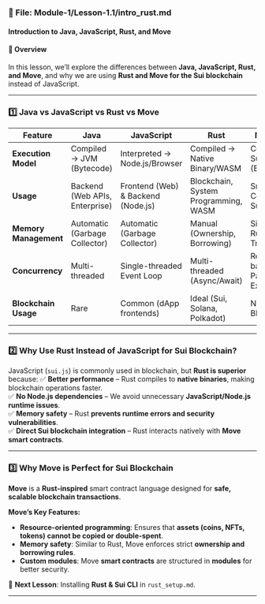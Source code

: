### **📄 File: Module-1/Lesson-1.1/intro_rust.md**  
#### **Introduction to Java, JavaScript, Rust, and Move**  

#### **📌 Overview**  
In this lesson, we’ll explore the differences between **Java, JavaScript, Rust, and Move**, and why we are using **Rust and Move for the Sui blockchain** instead of JavaScript.

---

### **1️⃣ Java vs JavaScript vs Rust vs Move**
| **Feature**            | **Java**                      | **JavaScript**               | **Rust**                        | **Move** (Sui)                 |
|----------------------|----------------------------|--------------------------|------------------------------|-------------------------------|
| **Execution Model** | Compiled → JVM (Bytecode) | Interpreted → Node.js/Browser | Compiled → Native Binary/WASM | Compiled → Sui VM (Bytecode) |
| **Usage** | Backend (Web APIs, Enterprise) | Frontend (Web) & Backend (Node.js) | Blockchain, System Programming, WASM | Smart Contracts on Sui |
| **Memory Management** | Automatic (Garbage Collector) | Automatic (Garbage Collector) | Manual (Ownership, Borrowing) | Similar to Rust (Safe Transactions) |
| **Concurrency** | Multi-threaded | Single-threaded Event Loop | Multi-threaded (Async/Await) | Resource-based Parallel Execution |
| **Blockchain Usage** | Rare | Common (dApp frontends) | Ideal (Sui, Solana, Polkadot) | Native to Sui Blockchain |

---

### **2️⃣ Why Use Rust Instead of JavaScript for Sui Blockchain?**
JavaScript (`sui.js`) is commonly used in blockchain, but **Rust is superior** because:
✅ **Better performance** – Rust compiles to **native binaries**, making blockchain operations faster.  
✅ **No Node.js dependencies** – We avoid unnecessary **JavaScript/Node.js runtime issues**.  
✅ **Memory safety** – Rust **prevents runtime errors and security vulnerabilities**.  
✅ **Direct Sui blockchain integration** – Rust interacts natively with **Move smart contracts**.

---

### **3️⃣ Why Move is Perfect for Sui Blockchain**
**Move** is a **Rust-inspired** smart contract language designed for **safe, scalable blockchain transactions**.

**Move’s Key Features:**
- **Resource-oriented programming**: Ensures that **assets (coins, NFTs, tokens) cannot be copied or double-spent**.
- **Memory safety**: Similar to Rust, Move enforces strict **ownership and borrowing rules**.
- **Custom modules**: Move **smart contracts** are structured in **modules** for better security.

📌 **Next Lesson**: Installing **Rust & Sui CLI** in `rust_setup.md`.

---


